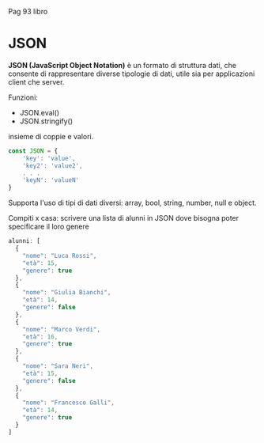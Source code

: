Pag 93 libro

# JSON

**JSON (JavaScript Object Notation)** è un formato di struttura dati, che consente di rappresentare diverse tipologie di dati, utile sia per applicazioni client che server.

Funzioni:
- JSON.eval()
- JSON.stringify()

insieme di coppie e valori.
```javascript
const JSON = {
    'key': 'value',
    'key2': 'value2',
    . . .
    'keyN': 'valueN'
}
```

Supporta l'uso di tipi di dati diversi: array, bool, string, number, null e object.



Compiti x casa: scrivere una lista di alunni in JSON dove bisogna poter specificare il loro genere

```js
alunni: [
  {
    "nome": "Luca Rossi",
    "età": 15,
    "genere": true
  },
  {
    "nome": "Giulia Bianchi",
    "età": 14,
    "genere": false
  },
  {
    "nome": "Marco Verdi",
    "età": 16,
    "genere": true
  },
  {
    "nome": "Sara Neri",
    "età": 15,
    "genere": false
  },
  {
    "nome": "Francesco Galli",
    "età": 14,
    "genere": true
  }
]
```